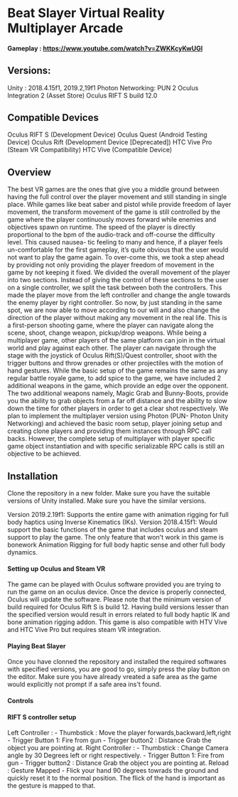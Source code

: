 # Beat Slayer Virtual Reality Multiplayer Arcade
#### Gameplay : https://www.youtube.com/watch?v=ZWKKcyKwUGI

## Versions:
Unity : 2018.4.15f1, 2019.2,19f1
Photon Networking: PUN 2 
Oculus Integration 2 (Asset Store)
Oculus RIFT S build 12.0

## Compatible Devices
Oculus RIFT S (Development Device)
Oculus Quest (Android Testing Device)
Oculus Rift (Development Device [Deprecated])
HTC Vive Pro (Steam VR Compatibility)
HTC Vive (Compatible Device)


## Overview
The best VR games are the ones that give you a middle ground between having the full control over the player movement and still standing in single place. While games like beat saber and pistol while provide freedom of layer movement, the transform movement of the game is still controlled by the game where the player continuously moves forward while enemies and objectives spawn on runtime. The speed of the player is directly proportional to the bpm of the audio-track and off-course the difficulty level. This caused nausea- tic feeling to many and hence, if a player feels un-comfortable for the first gameplay, it’s quite obvious that the user would not want to play the game again. To over-come this, we took a step ahead by providing not only providing the player freedom of movement in the game by not keeping it fixed. We divided the overall movement of the player into two sections. Instead of giving the control of these sections to the user on a single controller, we split the task between both the controllers. This made the player move from the left controller and change the angle towards the enemy player by right controller. So now, by just standing in the same spot, we are now able to move according to our will and also change the direction of the player without making any movement in the real life. This is a first-person shooting game, where the player can navigate along the scene, shoot, change weapon, pickup/drop weapons. While being a multiplayer game, other players of the same platform can join in the virtual world and play against each other. The player can navigate through the stage
with the joystick of Oculus Rift(S)/Quest controller, shoot with the trigger buttons and throw grenades or other projectiles with the motion of hand gestures. While the basic setup of the game remains the same as any regular battle royale game, to add spice to the game, we have included 2 additional weapons in the game, which provide an edge over the opponent. The two additional weapons namely, Magic Grab and Bunny-Boots, provide you the ability to grab objects from a far off distance and the ability to slow down the time for other players in order to get a clear shot respectively. We plan to implement the multiplayer version using Photon (PUN- Photon Unity Networking) and achieved the basic room setup, player joining setup and creating clone players and providing them instances through RPC call backs. However, the complete setup of multiplayer with player specific game object instantiation and with specific serializable RPC calls is still an objective to be achieved.


## Installation

Clone the repository in a new folder. Make sure you have the suitable versions of Unity installed. Make sure you have the similar versions.

Version 2019.2.19f1: Supports the entire game with animation rigging for full body haptics using Inverse Kinematics (IKs). 
Version 2018.4.15f1: Would support the basic functions of the game that includes oculus and steam support to play the game. The only feature that won't work in this game is bonework Animation Rigging for full body haptic sense and other full body dynamics.

#### Setting up Oculus and Steam VR
The game can be played with Oculus software provided you are trying to run the game on an oculus device. Once the device is properly connected, Oculus will update the software. Please note that the minimum version of build required for Oculus Rift S is build 12. Having build versions lesser than the specified version would result in errors related to full body haptic IK and bone animation rigging addon. This game is also compatible with HTV Vive and HTC Vive Pro but requires steam VR integration.

#### Playing Beat Slayer
Once you have clonned the repository and installed the required softwares with specified versions, you are good to go, simply press the play button on the editor. Make sure you have already vreated a safe area as the game would explicitly not prompt if a safe area ins't found.


#### Controls
#### RIFT S controller setup
  Left Controller : 
              - Thumbstick : Move the player forwards,backward,left,right
              - Trigger Button 1: Fire from gun
              - Trigger button2 : Distance Grab the object you are pointing at.
  Right Controller : 
              - Thumbstick :  Change Camera angle by 30 Degrees left or right respectively.
              - Trigger Button 1: Fire from gun
              - Trigger button2 : Distance Grab the object you are pointing at.
  Reload : Gesture Mapped
          - Flick your hand 90 degrees towrads the ground and quickly reset it to the normal position. The flick of the hand      is important as the gesture is mapped to that. 




